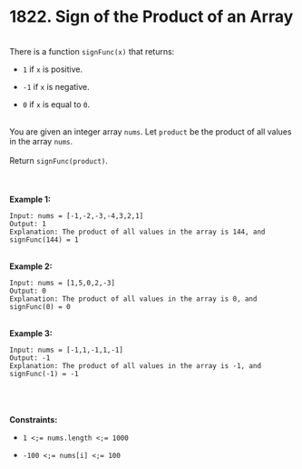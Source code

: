 # 1822. Sign of the Product of an Array

<br />There is a function `signFunc(x)` that returns:<br />

* `1` if `x` is positive.

* `-1` if `x` is negative.

* `0` if `x` is equal to `0`.


<br />You are given an integer array `nums`. Let `product` be the product of all values in the array `nums`.<br />
<br />Return `signFunc(product)`.<br />
<br /> <br />
<br />**Example 1:**<br />
```
Input: nums = [-1,-2,-3,-4,3,2,1]
Output: 1
Explanation: The product of all values in the array is 144, and signFunc(144) = 1
```
<br />**Example 2:**<br />
```
Input: nums = [1,5,0,2,-3]
Output: 0
Explanation: The product of all values in the array is 0, and signFunc(0) = 0
```
<br />**Example 3:**<br />
```
Input: nums = [-1,1,-1,1,-1]
Output: -1
Explanation: The product of all values in the array is -1, and signFunc(-1) = -1
```
<br /> <br />
<br />**Constraints:**<br />

* `1 <;= nums.length <;= 1000`

* `-100 <;= nums[i] <;= 100`